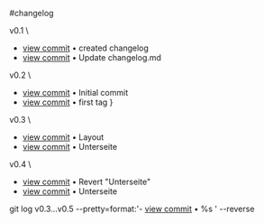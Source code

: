 #changelog

v0.1
\
- [view commit](http://github.com/janaanaj1234567/Naturseifen/commit/2f8867f6af2bde8fa2732c72981384db4af19109) &bull; created changelog 
- [view commit](http://github.com/janaanaj1234567/Naturseifen/commit/1c9831f5220159f068559673efc393caaf7640c7) &bull; Update changelog.md

v0.2
\
- [view commit](http://github.com/<janaanaj123456789>/<Naturseifen>/commit/67d7c0b26117b69e3e959fdc23e79dff31ca238e) &bull; Initial commit 
- [view commit](http://github.com/<janaanaj123456789>/<Naturseifen>/commit/e6f8d9d0466ff57befec2773c649d57bdc2319ff) &bull; first tag }

 v0.3
 \
- [view commit](http://github.com/janaanaj1234567/Naturseifen/commit/696d772957a492989f2d226de17b36ca0f742fc2) &bull; Layout 
- [view commit](http://github.com/janaanaj1234567/Naturseifen/commit/5dcaef546ca1011b7cf85966d369f161a5853e63) &bull; Unterseite 

v0.4
\
- [view commit](http://github.com/janaanaj1234567/Naturseifen/commit/92be2a9e8fdcf7a3a4d79f2384689681517e0a32) &bull; Revert "Unterseite" 
- [view commit](http://github.com/janaanaj1234567/Naturseifen/commit/1ef171fcfe42171ec3b32bf2d3c6fe841dd9ba90) &bull; Unterseite 




git log v0.3...v0.5 --pretty=format:'- [view commit](http://github.com/janaanaj1234567/Naturseifen/commit/%H) &bull; %s ' --reverse